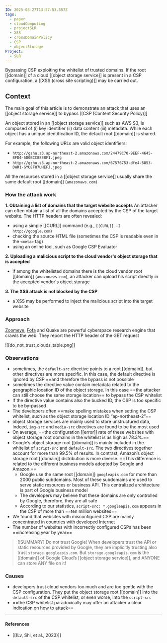 ```yaml
---
ID: 2025-03-27T13:57:53.557Z
tags:
  - paper
  - cloudComputing
  - projectSLR
  - XSS
  - crossDomainPolicy
  - CSP
  - objectStorage
Project:
  - SLR
---
```

Bypassing CSP exploiting the whitelist of trusted domains. If the root [[domain]] of a cloud [[object storage service]] is present in a CSP configuration, a [[XSS (cross site scripting)]] may be carried out.

## Context

The main goal of this article is to demonstrate an attack that uses an [[object storage service]] to bypass [[CSP (Content Security Policy)]]

An object stored in an [[object storage service]] such as AWS S3, is composed of (i) key identifier (ii) data content (iii) metadata.
While each object has a unique identification ID, the default root [[domain]] is shared.

For example, the following URLs are valid object identifiers:
- `http://gzhu.s3.ap-northeast-2.amazonaws.com/24479C70-9EEF-4645-BFD4-6D0BCC88E8F1.jpeg`
- `http://gzhu.s3.ap-northeast-2.amazonaws.com/67576753-dfe4-5853-DWR1-GYUEF87UHEFJ.jpeg`

All the resources stored in a [[object storage service]] usually share the same default root [[domain]] (`amazonaws.com`)

### How the attack work

**1. Obtaining a list of domains that the target website accepts**
An attacker can often obtain a list of all the domains accepted by the CSP of the target website. The HTTP headers are often revealed:
- using a simple [[CURL]] command (e.g., `[[CURL]] -I http://google.com`)
- checking the source HTML file (sometimes the CSP is readable even in the `<meta>` tag)
- using an online tool, such as Google CSP Evaluator

**2. Uploading a malicious script to the cloud vendor's object storage that is accepted**
- if among the whitelisted domains there is the cloud vendor root [[domain]] (`amazonaws.com`), an attacker can upload his script directly in the accepted vendor's object storage

**3. The XSS attack is not blocked by the CSP**
- a XSS may be performed to inject the malicious script into the target website

### Approach

[Zoomeye](https://www.zoomeye.ai/), [Fofa](https://en.fofa.info/) and Quake are powerful cyberspace research engine that crawls the web. They report the HTTP header of the GET request

![[do_not_trust_clouds_table.png]]
### Observations

- sometimes, the `default-src` directive points to a root [[domain]], but other directives are more specific. In this case, the default directive is ignored by CSP ==and therefore the bypass is not possible
- sometimes the directive value contain metadata related to the geographic location ID of the object storage. In this case ==the attacker can still choose the same storage location== to bypass the CSP whitelist
- If the directive value contains also the bucked ID, the CSP is too specific to be by-passed
- The developers often ==make spelling mistakes when setting the CSP whitelist, such as the object storage location ID “ap-northeast-2”==
- object storage services are mainly used to store unstructured data, Indeed, `img-src` and `media-src` directives are found to be the most used
- On average, ==the configuration [[error]] rate of these websites with object storage root domains in the whitelist is as high as 78.3%.==
- Google’s object storage root [[domain]] is mainly included in the whitelist of `script-src` and `default-src`. The two directives together account for more than 99.5% of results. In contrast, Amazon’s object storage root [[domain]] distribution is more diverse. ==This difference is related to the different business models adopted by Google and Amazon.==
	- Google use the same root [[domain]] `googleapis.com` for more than 2000 public subdomains. Most of these subdomains are used to serve static resources or business API. This centralized architecture is part of Google business model
	- The developers may believe that these domains are only controlled by Google, therefore, they are all safe
	- According to our statistics, `script-src: *.googleapis.com` appears in the CSP of more than ==ten million websites==
- We found that websites with misconfigured CSP are mainly concentrated in countries with developed Internet
- The number of websites with incorrectly configured CSPs has been ==increasing year by year==

> [!SUMMARY] Do not trust Google!
> When developers trust the API or static resources provided by Google, they are implicitly trusting also trust `storage.googleapis.com`. But `storage.googleapis.com` is the [[domain]] of Google Cloud’s [[object storage service]], and ANYONE can store ANY file on it!

### Causes

- developers trust cloud vendors too much and are too gentle with the CSP configuration. They put the object storage root [[domain]] into the `default-src` of the CSP whitelist, or even worse, into the `script-src`
- ==the CSP whitelist paradoxically may offer an attacker a clear indication on how to attack==

---
#### References
- [[(Lv, Shi, et al., 2023)]]
